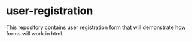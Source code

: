 # user-registration

This repository contains user registration form that will demonstrate how forms will work in html. 
